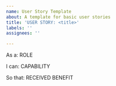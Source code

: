```yaml
---
name: User Story Template
about: A template for basic user stories
title: 'USER STORY: <title>'
labels: ''
assignees: ''

---
```


As a: ROLE

I can: CAPABILITY

So that: RECEIVED BENEFIT
